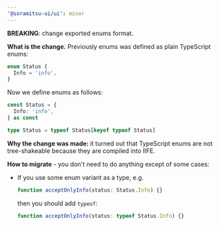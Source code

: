 ```yaml
---
'@soramitsu-ui/ui': minor
---
```


**BREAKING**: change exported enums format.

**What is the change.** Previously enums was defined as plain TypeScript enums:

```ts
enum Status {
  Info = 'info',
}
```

Now we define enums as follows:

```ts
const Status = {
  Info: 'info',
} as const

type Status = typeof Status[keyof typeof Status]
```

**Why the change was made:** it turned out that TypeScript enums are not tree-shakeable because they are compiled into IIFE.

**How to migrate** - you don't need to do anything except of some cases:

- If you use some enum variant as a type, e.g.

  ```ts
  function acceptOnlyInfo(status: Status.Info) {}
  ```

  then you should add `typeof`:

  ```ts
  function acceptOnlyInfo(status: typeof Status.Info) {}
  ```
